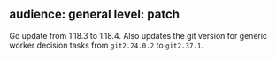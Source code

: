 audience: general
level: patch
---
Go update from 1.18.3 to 1.18.4. Also updates the git version for generic worker decision tasks from `git2.24.0.2` to `git2.37.1`.
